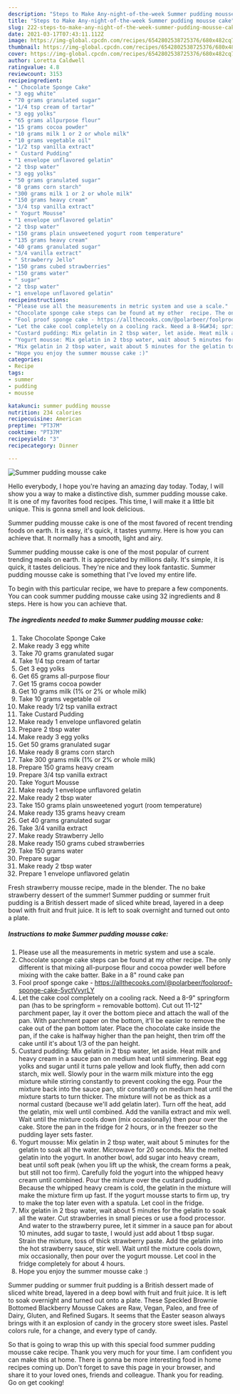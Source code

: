 ```yaml
---
description: "Steps to Make Any-night-of-the-week Summer pudding mousse cake"
title: "Steps to Make Any-night-of-the-week Summer pudding mousse cake"
slug: 222-steps-to-make-any-night-of-the-week-summer-pudding-mousse-cake
date: 2021-03-17T07:43:11.112Z
image: https://img-global.cpcdn.com/recipes/6542802538725376/680x482cq70/summer-pudding-mousse-cake-recipe-main-photo.jpg
thumbnail: https://img-global.cpcdn.com/recipes/6542802538725376/680x482cq70/summer-pudding-mousse-cake-recipe-main-photo.jpg
cover: https://img-global.cpcdn.com/recipes/6542802538725376/680x482cq70/summer-pudding-mousse-cake-recipe-main-photo.jpg
author: Loretta Caldwell
ratingvalue: 4.8
reviewcount: 3153
recipeingredient:
- " Chocolate Sponge Cake"
- "3 egg white"
- "70 grams granulated sugar"
- "1/4 tsp cream of tartar"
- "3 egg yolks"
- "65 grams allpurpose flour"
- "15 grams cocoa powder"
- "10 grams milk 1 or 2 or whole milk"
- "10 grams vegetable oil"
- "1/2 tsp vanilla extract"
- " Custard Pudding"
- "1 envelope unflavored gelatin"
- "2 tbsp water"
- "3 egg yolks"
- "50 grams granulated sugar"
- "8 grams corn starch"
- "300 grams milk 1 or 2 or whole milk"
- "150 grams heavy cream"
- "3/4 tsp vanilla extract"
- " Yogurt Mousse"
- "1 envelope unflavored gelatin"
- "2 tbsp water"
- "150 grams plain unsweetened yogurt room temperature"
- "135 grams heavy cream"
- "40 grams granulated sugar"
- "3/4 vanilla extract"
- " Strawberry Jello"
- "150 grams cubed strawberries"
- "150 grams water"
- " sugar"
- "2 tbsp water"
- "1 envelope unflavored gelatin"
recipeinstructions:
- "Please use all the measurements in metric system and use a scale."
- "Chocolate sponge cake steps can be found at my other  recipe. The only different is that mixing all-purpose flour and cocoa powder well before mixing with the cake batter. Bake in a 8&#34; round cake pan"
- "Fool proof sponge cake - https://allthecooks.com/@polarbeer/foolproof-sponge-cake-5yctVvyrLY"
- "Let the cake cool completely on a cooling rack. Need a 8-9&#34; springform pan (has to be springform = removable bottom). Cut out 11-12&#34; parchment paper, lay it over the bottom piece and attach the wall of the pan. With parchment paper on the bottom, it&#39;ll be easier to remove the cake out of the pan bottom later. Place the chocolate cake inside the pan, if the cake is halfway higher than the pan height, then trim off the cake until it&#39;s about 1/3 of the pan height."
- "Custard pudding: Mix gelatin in 2 tbsp water, let aside. Heat milk and heavy cream in a sauce pan on medium heat until simmering. Beat egg yolks and sugar until it turns pale yellow and look fluffy, then add corn starch, mix well. Slowly pour in the warm milk mixture into the egg mixture while stirring constantly to prevent cooking the egg. Pour the mixture back into the sauce pan, stir constantly on medium heat until the mixture starts to turn thicker. The mixture will not be as thick as a normal custard (because we&#39;ll add gelatin later). Turn off the heat, add the gelatin, mix well until combined. Add the vanilla extract and mix well. Wait until the mixture cools down (mix occasionally) then pour over the cake. Store the pan in the fridge for 2 hours, or in the freezer so the pudding layer sets faster."
- "Yogurt mousse: Mix gelatin in 2 tbsp water, wait about 5 minutes for the gelatin to soak all the water. Microwave for 20 seconds. Mix the melted gelatin into the yogurt. In another bowl, add sugar into heavy cream, beat until soft peak (when you lift up the whisk, the cream forms a peak, but still not too firm). Carefully fold the yogurt into the whipped heavy cream until combined. Pour the mixture over the custard pudding. Because the whipped heavy cream is cold, the gelatin in the mixture will make the mixture firm up fast. If the yogurt mousse starts to firm up, try to make the top later even with a spatula. Let cool in the fridge."
- "Mix gelatin in 2 tbsp water, wait about 5 minutes for the gelatin to soak all the water. Cut strawberries in small pieces or use a food processor. And water to the strawberry puree, let it simmer in a sauce pan for about 10 minutes, add sugar to taste, I would just add about 1 tbsp sugar. Strain the mixture, toss of thick strawberry paste. Add the gelatin into the hot strawberry sauce, stir well. Wait until the mixture cools down, mix occasionally, then pour over the yogurt mousse. Let cool in the fridge completely for about 4 hours."
- "Hope you enjoy the summer mousse cake :)"
categories:
- Recipe
tags:
- summer
- pudding
- mousse

katakunci: summer pudding mousse 
nutrition: 234 calories
recipecuisine: American
preptime: "PT37M"
cooktime: "PT37M"
recipeyield: "3"
recipecategory: Dinner

---
```



![Summer pudding mousse cake](https://img-global.cpcdn.com/recipes/6542802538725376/680x482cq70/summer-pudding-mousse-cake-recipe-main-photo.jpg)

Hello everybody, I hope you're having an amazing day today. Today, I will show you a way to make a distinctive dish, summer pudding mousse cake. It is one of my favorites food recipes. This time, I will make it a little bit unique. This is gonna smell and look delicious.

Summer pudding mousse cake is one of the most favored of recent trending foods on earth. It is easy, it&#39;s quick, it tastes yummy. Here is how you can achieve that. It normally has a smooth, light and airy.

Summer pudding mousse cake is one of the most popular of current trending meals on earth. It is appreciated by millions daily. It's simple, it is quick, it tastes delicious. They're nice and they look fantastic. Summer pudding mousse cake is something that I've loved my entire life.


To begin with this particular recipe, we have to prepare a few components. You can cook summer pudding mousse cake using 32 ingredients and 8 steps. Here is how you can achieve that.

<!--inarticleads1-->

##### The ingredients needed to make Summer pudding mousse cake:

1. Take  Chocolate Sponge Cake
1. Make ready 3 egg white
1. Take 70 grams granulated sugar
1. Take 1/4 tsp cream of tartar
1. Get 3 egg yolks
1. Get 65 grams all-purpose flour
1. Get 15 grams cocoa powder
1. Get 10 grams milk (1% or 2% or whole milk)
1. Take 10 grams vegetable oil
1. Make ready 1/2 tsp vanilla extract
1. Take  Custard Pudding
1. Make ready 1 envelope unflavored gelatin
1. Prepare 2 tbsp water
1. Make ready 3 egg yolks
1. Get 50 grams granulated sugar
1. Make ready 8 grams corn starch
1. Take 300 grams milk (1% or 2% or whole milk)
1. Prepare 150 grams heavy cream
1. Prepare 3/4 tsp vanilla extract
1. Take  Yogurt Mousse
1. Make ready 1 envelope unflavored gelatin
1. Make ready 2 tbsp water
1. Take 150 grams plain unsweetened yogurt (room temperature)
1. Make ready 135 grams heavy cream
1. Get 40 grams granulated sugar
1. Take 3/4 vanilla extract
1. Make ready  Strawberry Jello
1. Make ready 150 grams cubed strawberries
1. Take 150 grams water
1. Prepare  sugar
1. Make ready 2 tbsp water
1. Prepare 1 envelope unflavored gelatin


Fresh strawberry mousse recipe, made in the blender. The no bake strawberry dessert of the summer! Summer pudding or summer fruit pudding is a British dessert made of sliced white bread, layered in a deep bowl with fruit and fruit juice. It is left to soak overnight and turned out onto a plate. 

<!--inarticleads2-->

##### Instructions to make Summer pudding mousse cake:

1. Please use all the measurements in metric system and use a scale.
1. Chocolate sponge cake steps can be found at my other  recipe. The only different is that mixing all-purpose flour and cocoa powder well before mixing with the cake batter. Bake in a 8&#34; round cake pan
1. Fool proof sponge cake - https://allthecooks.com/@polarbeer/foolproof-sponge-cake-5yctVvyrLY
1. Let the cake cool completely on a cooling rack. Need a 8-9&#34; springform pan (has to be springform = removable bottom). Cut out 11-12&#34; parchment paper, lay it over the bottom piece and attach the wall of the pan. With parchment paper on the bottom, it&#39;ll be easier to remove the cake out of the pan bottom later. Place the chocolate cake inside the pan, if the cake is halfway higher than the pan height, then trim off the cake until it&#39;s about 1/3 of the pan height.
1. Custard pudding: Mix gelatin in 2 tbsp water, let aside. Heat milk and heavy cream in a sauce pan on medium heat until simmering. Beat egg yolks and sugar until it turns pale yellow and look fluffy, then add corn starch, mix well. Slowly pour in the warm milk mixture into the egg mixture while stirring constantly to prevent cooking the egg. Pour the mixture back into the sauce pan, stir constantly on medium heat until the mixture starts to turn thicker. The mixture will not be as thick as a normal custard (because we&#39;ll add gelatin later). Turn off the heat, add the gelatin, mix well until combined. Add the vanilla extract and mix well. Wait until the mixture cools down (mix occasionally) then pour over the cake. Store the pan in the fridge for 2 hours, or in the freezer so the pudding layer sets faster.
1. Yogurt mousse: Mix gelatin in 2 tbsp water, wait about 5 minutes for the gelatin to soak all the water. Microwave for 20 seconds. Mix the melted gelatin into the yogurt. In another bowl, add sugar into heavy cream, beat until soft peak (when you lift up the whisk, the cream forms a peak, but still not too firm). Carefully fold the yogurt into the whipped heavy cream until combined. Pour the mixture over the custard pudding. Because the whipped heavy cream is cold, the gelatin in the mixture will make the mixture firm up fast. If the yogurt mousse starts to firm up, try to make the top later even with a spatula. Let cool in the fridge.
1. Mix gelatin in 2 tbsp water, wait about 5 minutes for the gelatin to soak all the water. Cut strawberries in small pieces or use a food processor. And water to the strawberry puree, let it simmer in a sauce pan for about 10 minutes, add sugar to taste, I would just add about 1 tbsp sugar. Strain the mixture, toss of thick strawberry paste. Add the gelatin into the hot strawberry sauce, stir well. Wait until the mixture cools down, mix occasionally, then pour over the yogurt mousse. Let cool in the fridge completely for about 4 hours.
1. Hope you enjoy the summer mousse cake :)


Summer pudding or summer fruit pudding is a British dessert made of sliced white bread, layered in a deep bowl with fruit and fruit juice. It is left to soak overnight and turned out onto a plate. These Speckled Brownie Bottomed Blackberry Mousse Cakes are Raw, Vegan, Paleo, and free of Dairy, Gluten, and Refined Sugars. It seems that the Easter season always brings with it an explosion of candy in the grocery store sweet isles. Pastel colors rule, for a change, and every type of candy. 

So that is going to wrap this up with this special food summer pudding mousse cake recipe. Thank you very much for your time. I am confident you can make this at home. There is gonna be more interesting food in home recipes coming up. Don't forget to save this page in your browser, and share it to your loved ones, friends and colleague. Thank you for reading. Go on get cooking!
